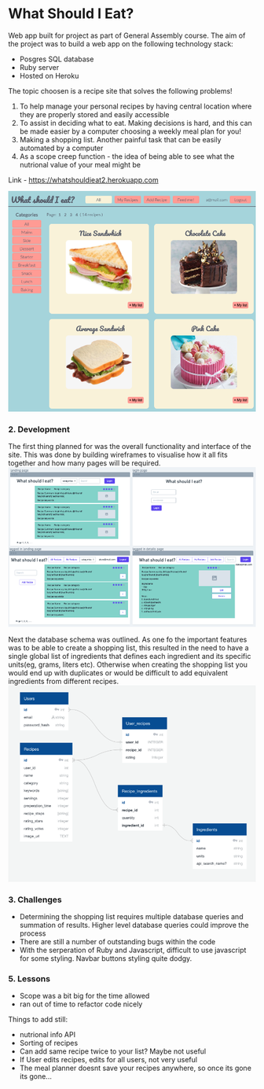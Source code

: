 # What Should I Eat?

Web app built for project as part of General Assembly course. The aim of the project was to build a web app on the following technology stack:
- Posgres SQL database
- Ruby server
- Hosted on Heroku

The topic choosen is a recipe site that solves the following problems!
1. To help manage your personal recipes by having central location where they are properly stored and easily accessible
2. To assist in deciding what to eat. Making decisions is hard, and this can be made easier by a computer choosing a weekly meal plan for you!
3. Making a shopping list. Another painful task that can be easily automated by a computer
4. As a scope creep function - the idea of being able to see what the nutrional value of your meal might be

Link - https://whatshouldieat2.herokuapp.com

![alt text](https://raw.githubusercontent.com/StephenDeVaux/what_should_I_eat/main/public/images/website.png)

### 2. Development

The first thing planned for was the overall functionality and interface of the site. This was done by building wireframes to visualise how it all fits together and how many pages will be required. 
![alt text](https://raw.githubusercontent.com/StephenDeVaux/what_should_I_eat/main/public/images/wireframes.png)

Next the database schema was outlined. As one fo the important features was to be able to create a shopping list, this resulted in the need to have a single global list of ingredients that defines each ingredient and its specific units(eg, grams, liters etc). Otherwise when creating the shopping list you would end up with duplicates or would be difficult to add equivalent ingredients from different recipes. 
![alt text](https://raw.githubusercontent.com/StephenDeVaux/what_should_I_eat/main/public/images/databaseSchema.png)

### 3. Challenges
- Determining the shopping list requires multiple database queries and summation of results. Higher level database queries could improve the process
- There are still a number of outstanding bugs within the code
- With the serperation of Ruby and Javascript, difficult to use javascript for some styling. Navbar buttons styling quite dodgy.

### 5. Lessons
- Scope was a bit big for the time allowed
- ran out of time to refactor code nicely

Things to add still:
 - nutrional info API 
 - Sorting of recipes
 - Can add same recipe twice to your list? Maybe not useful
 - If User edits recipes, edits for all users, not very useful
 - The meal planner doesnt save your recipes anywhere, so once its gone its gone... 

